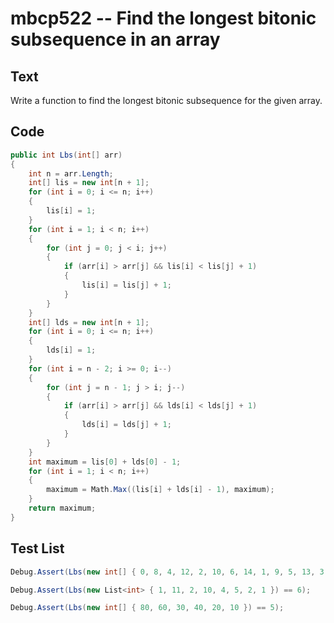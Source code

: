 # mbcp522 -- Find the longest bitonic subsequence in an array

## Text

Write a function to find the longest bitonic subsequence for the given array.

## Code

```csharp
public int Lbs(int[] arr) 
{ 
    int n = arr.Length; 
    int[] lis = new int[n + 1]; 
    for (int i = 0; i <= n; i++) 
    { 
        lis[i] = 1; 
    } 
    for (int i = 1; i < n; i++) 
    { 
        for (int j = 0; j < i; j++) 
        { 
            if (arr[i] > arr[j] && lis[i] < lis[j] + 1) 
            { 
                lis[i] = lis[j] + 1; 
            } 
        } 
    } 
    int[] lds = new int[n + 1]; 
    for (int i = 0; i <= n; i++) 
    { 
        lds[i] = 1; 
    } 
    for (int i = n - 2; i >= 0; i--) 
    { 
        for (int j = n - 1; j > i; j--) 
        { 
            if (arr[i] > arr[j] && lds[i] < lds[j] + 1) 
            { 
                lds[i] = lds[j] + 1; 
            } 
        } 
    } 
    int maximum = lis[0] + lds[0] - 1; 
    for (int i = 1; i < n; i++) 
    { 
        maximum = Math.Max((lis[i] + lds[i] - 1), maximum); 
    } 
    return maximum; 
}
```

## Test List

```csharp
Debug.Assert(Lbs(new int[] { 0, 8, 4, 12, 2, 10, 6, 14, 1, 9, 5, 13, 3, 11, 7, 15 }) == 7);
```

```csharp
Debug.Assert(Lbs(new List<int> { 1, 11, 2, 10, 4, 5, 2, 1 }) == 6);
```

```csharp
Debug.Assert(Lbs(new int[] { 80, 60, 30, 40, 20, 10 }) == 5);
```
